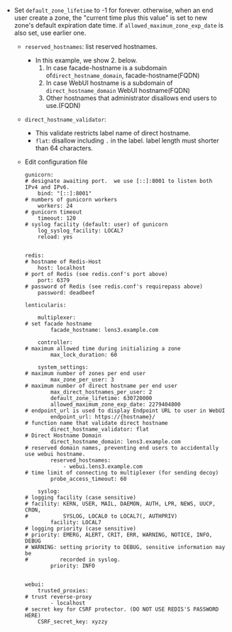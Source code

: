   * Set `default_zone_lifetime` to -1 for forever.
      otherwise, when an end user create a zone, the "current time plus
      this value" is set to new zone's default expiration date time.
      if `allowed_maximum_zone_exp_date` is also set, use earlier one.

    - `reserved_hostnames`:
      list reserved hostnames.
      - In this example, we show 2. below.
        1. In case facade-hostname is a subdomain of`direct_hostname_domain`,
            facade-hostname(FQDN)
        2. In case WebUI hostname is a subdomain of `direct_hostname_domain`
            WebUI hostname(FQDN)
        3. Other hostnames that administrator disallows end users to use.(FQDN)

    - `direct_hostname_validator`:
      - This validate restricts label name of direct hostname.
      - `flat`: disallow including `.` in the label.
        label length must shorter than 64 characters.


    - Edit configuration file
      ```
      gunicorn:
      # designate awaiting port.  we use [::]:8001 to listen both IPv4 and IPv6.
          bind: "[::]:8001"
      # numbers of gunicorn workers
          workers: 24
      # gunicorn timeout
          timeout: 120
      # syslog facility (default: user) of gunicorn
          log_syslog_facility: LOCAL7
          reload: yes


      redis:
      # hostname of Redis-Host
          host: localhost
      # port of Redis (see redis.conf's port above)
          port: 6379
      # password of Redis (see redis.conf's requirepass above)
          password: deadbeef

      lenticularis:

          multiplexer:
      # set facade hostname
              facade_hostname: lens3.example.com

          controller:
      # maximum allowed time during initializing a zone
              max_lock_duration: 60

          system_settings:
      # maximum number of zones per end user
              max_zone_per_user: 3
      # maximum number of direct hostname per end user
              max_direct_hostnames_per_user: 2
              default_zone_lifetime: 630720000
              allowed_maximum_zone_exp_date: 2279404800
      # endpoint_url is used to display Endpoint URL to user in WebUI
              endpoint_url: https://{hostname}/
      # function name that validate direct hostname
              direct_hostname_validator: flat
      # Direct Hostname Domain
              direct_hostname_domain: lens3.example.com
      # reserved domain names, preventing end users to accidentally use webui hostname.
              reserved_hostnames:
                  - webui.lens3.example.com
      # time limit of connecting to multiplexer (for sending decoy)
              probe_access_timeout: 60

          syslog:
      # logging facility (case sensitive)
      # facility: KERN, USER, MAIL, DAEMON, AUTH, LPR, NEWS, UUCP, CRON,
      #           SYSLOG, LOCAL0 to LOCAL7(, AUTHPRIV)
              facility: LOCAL7
      # logging priority (case sensitive)
      # priority: EMERG, ALERT, CRIT, ERR, WARNING, NOTICE, INFO, DEBUG
      # WARNING: setting priority to DEBUG, sensitive information may be
      #          recorded in syslog.
              priority: INFO


      webui:
          trusted_proxies:
      # trust reverse-proxy
              - localhost
      # secret key for CSRF protector. (DO NOT USE REDIS'S PASSWORD HERE)
          CSRF_secret_key: xyzzy
      ```
